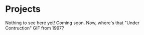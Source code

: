 # Projects

Nothing to see here yet! Coming soon. Now, where's that "Under Contruction" GIF from 1997?
